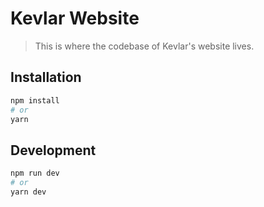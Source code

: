 # Kevlar Website

> This is where the codebase of Kevlar's website lives.

## Installation

```bash
npm install
# or
yarn
```

## Development

```bash
npm run dev
# or
yarn dev
```
